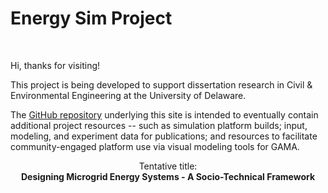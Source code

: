 # Energy Sim Project
<br>

Hi, thanks for visiting!

This project is being developed to support dissertation research in Civil &amp; Environmental Engineering at the University of Delaware.

The <a href="https://github.com/udbtsteve/energy-sim-project/">GitHub repository</a> underlying this site is intended to eventually contain additional project resources -- such as simulation platform builds; input, modeling, and experiment data for publications; and resources to facilitate community-engaged platform use via visual modeling tools for GAMA.

<center>
  Tentative title:
  <br>
  
  <strong>
    Designing Microgrid Energy Systems - A Socio-Technical Framework
  </strong>
</center>
